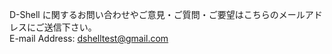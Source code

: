 D-Shell に関するお問い合わせやご意見・ご質問・ご要望はこちらのメールアドレスにご送信下さい。  
E-mail Address: [dshelltest@gmail.com](mailto:dshelltest@gmail.com)  
